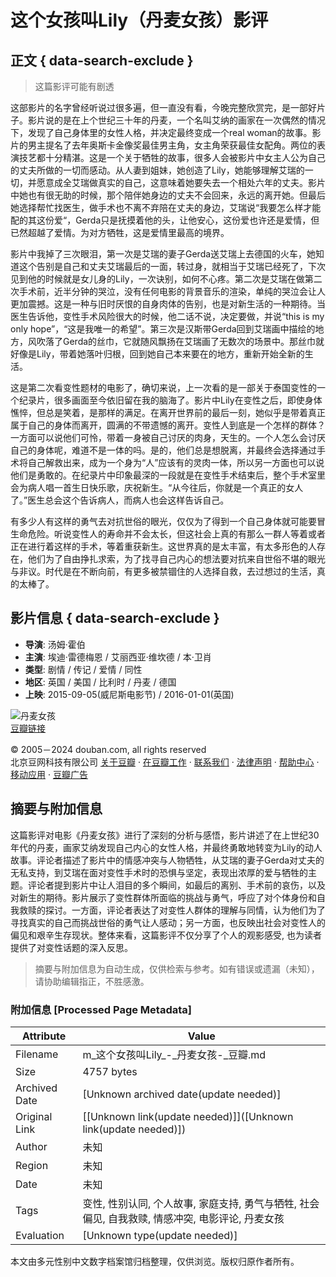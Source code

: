 # 这个女孩叫Lily（丹麦女孩）影评

## 正文 { data-search-exclude }


> 这篇影评可能有剧透

这部影片的名字曾经听说过很多遍，但一直没有看，今晚完整欣赏完，是一部好片子。影片说的是在上个世纪三十年的丹麦，一个名叫艾纳的画家在一次偶然的情况下，发现了自己身体里的女性人格，并决定最终变成一个real woman的故事。影片的男主提名了去年奥斯卡金像奖最佳男主角，女主角荣获最佳女配角。两位的表演技艺都十分精湛。这是一个关于牺牲的故事，很多人会被影片中女主人公为自己的丈夫所做的一切而感动。从人妻到姐妹，她创造了Lily，她能够理解艾瑞的一切，并愿意成全艾瑞做真实的自己，这意味着她要失去一个相处六年的丈夫。影片中她也有很无助的时候，那个陪伴她身边的丈夫不会回来，永远的离开她。但最后她选择帮忙找医生，做手术也不离不弃陪在丈夫的身边，艾瑞说“我要怎么样才能配的其这份爱“，Gerda只是抚摸着他的头，让他安心，这份爱也许还是爱情，但已然超越了爱情。为对方牺牲，这是爱情里最高的境界。

影片中我掉了三次眼泪，第一次是艾瑞的妻子Gerda送艾瑞上去德国的火车，她知道这个告别是自己和丈夫艾瑞最后的一面，转过身，就相当于艾瑞已经死了，下次见到他的时候就是女儿身的Lily，一次诀别，如何不心疼。第二次是艾瑞在做第二次手术前，近半分钟的哭泣，没有任何电影的背景音乐的渲染，单纯的哭泣会让人更加震撼。这是一种与旧时厌恨的自身肉体的告别，也是对新生活的一种期待。当医生告诉他，变性手术风险很大的时候，他二话不说，决定要做，并说“this is my only hope”，“这是我唯一的希望”。第三次是汉斯带Gerda回到艾瑞画中描绘的地方，风吹落了Gerda的丝巾，它就随风飘扬在艾瑞画了无数次的场景中。那丝巾就好像是Lily，带着她落叶归根，回到她自己本来要在的地方，重新开始全新的生活。

这是第二次看变性题材的电影了，确切来说，上一次看的是一部关于泰国变性的一个纪录片，很多画面至今依旧留在我的脑海了。影片中Lily在变性之后，即使身体憔悴，但总是笑着，是那样的满足。在离开世界前的最后一刻，她似乎是带着真正属于自己的身体而离开，圆满的不带遗憾的离开。变性人到底是一个怎样的群体？一方面可以说他们可怜，带着一身被自己讨厌的肉身，天生的。一个人怎么会讨厌自己的身体呢，难道不是一体的吗。是的，他们总是想脱离，并最终会选择通过手术将自己解救出来，成为一个身为“人”应该有的灵肉一体，所以另一方面也可以说他们是勇敢的。在纪录片中印象最深的一段就是在变性手术结束后，整个手术室里会为病人唱一首生日快乐歌，庆祝新生。“从今往后，你就是一个真正的女人了。”医生总会这个告诉病人，而病人也会这样告诉自己。

有多少人有这样的勇气去对抗世俗的眼光，仅仅为了得到一个自己身体就可能要冒生命危险。听说变性人的寿命并不会太长，但这社会上真的有那么一群人等着或者正在进行着这样的手术，等着重获新生。这世界真的是太丰富，有太多形色的人存在，他们为了自由挣扎求索，为了找寻自己内心的想法要对抗来自世俗不堪的眼光与非议。时代是在不断向前，有更多被禁锢住的人选择自救，去过想过的生活，真的太棒了。

## 影片信息 { data-search-exclude }

- **导演**: 汤姆·霍伯
- **主演**: 埃迪·雷德梅恩 / 艾丽西亚·维坎德 / 本·卫肖
- **类型**: 剧情 / 传记 / 爱情 / 同性
- **地区**: 英国 / 美国 / 比利时 / 丹麦 / 德国
- **上映**: 2015-09-05(威尼斯电影节) / 2016-01-01(英国)

![丹麦女孩](https://img1.doubanio.com/view/photo/s_ratio_poster/public/p2264778990.webp)  
[豆瓣链接](https://movie.douban.com/subject/3071604/)  

© 2005－2024 douban.com, all rights reserved  
北京豆网科技有限公司 [关于豆瓣](https://www.douban.com/about) · [在豆瓣工作](https://www.douban.com/jobs) · [联系我们](https://www.douban.com/about?topic=contactus) · [法律声明](https://www.douban.com/about/legal) · [帮助中心](https://help.douban.com/?app=movie) · [移动应用](https://www.douban.com/doubanapp/) · [豆瓣广告](https://www.douban.com/partner/)  
<!-- tcd_original_link https://m.douban.com/movie/review/7850313/ -->


## 摘要与附加信息

<!-- tcd_abstract -->
这篇影评对电影《丹麦女孩》进行了深刻的分析与感悟，影片讲述了在上世纪30年代的丹麦，画家艾纳发现自己内心的女性人格，并最终勇敢地转变为Lily的动人故事。评论者描述了影片中的情感冲突与人物牺牲，从艾瑞的妻子Gerda对丈夫的无私支持，到艾瑞在面对变性手术时的恐惧与坚定，表现出浓厚的爱与牺牲的主题。评论者提到影片中让人泪目的多个瞬间，如最后的离别、手术前的哀伤，以及对新生的期待。影片展示了变性群体所面临的挑战与勇气，呼应了对个体身份和自我救赎的探讨。一方面，评论者表达了对变性人群体的理解与同情，认为他们为了寻找真实的自己而挑战世俗的勇气让人感动；另一方面，也反映出社会对变性人的偏见和艰辛生存现状。整体来看，这篇影评不仅分享了个人的观影感受, 也为读者提供了对变性话题的深入反思。
<!-- tcd_abstract_end -->

> 摘要与附加信息为自动生成，仅供检索与参考。如有错误或遗漏（未知），请协助编辑指正，不胜感激。

### 附加信息 [Processed Page Metadata]

| Attribute       | Value                                  |
|-----------------|----------------------------------------|
| Filename        | m_这个女孩叫Lily_-_丹麦女孩-_豆瓣.md                             |
| Size            | 4757 bytes                           |
| Archived Date   | [Unknown archived date(update needed)]                             |
| Original Link   | [[Unknown link(update needed)]]([Unknown link(update needed)])                       |
| Author          | 未知                               |
| Region          | 未知                               |
| Date            | 未知                                 |
| Tags            | 变性, 性别认同, 个人故事, 家庭支持, 勇气与牺牲, 社会偏见, 自我救赎, 情感冲突, 电影评论, 丹麦女孩                                 |
| Evaluation            | [Unknown type(update needed)]                                 |
<!-- tcd_table_end -->

本文由多元性别中文数字档案馆归档整理，仅供浏览。版权归原作者所有。

